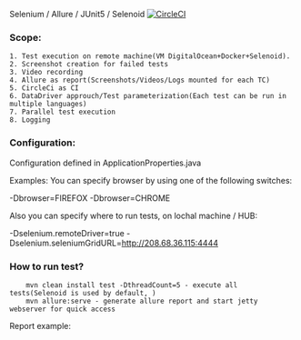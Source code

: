 Selenium / Allure / JUnit5 / Selenoid  [![CircleCI](https://circleci.com/gh/nikolajsokunevs/reklamabb.svg?style=shield)](https://app.circleci.com/pipelines/github/nikolajsokunevs/reklamabb)


### Scope:
    1. Test execution on remote machine(VM DigitalOcean+Docker+Selenoid). 
    2. Screenshot creation for failed tests
    3. Video recording
    4. Allure as report(Screenshots/Videos/Logs mounted for each TC)
    5. CircleCi as CI
    6. DataDriver approuch/Test parameterization(Each test can be run in multiple languages)
    7. Parallel test execution
    8. Logging
    
### Configuration:

Configuration defined in ApplicationProperties.java

Examples:
You can specify browser by using one of the following switches:

-Dbrowser=FIREFOX
-Dbrowser=CHROME

Also you can specify where to run tests, on lochal machine / HUB:

-Dselenium.remoteDriver=true
-Dselenium.seleniumGridURL=http://208.68.36.115:4444  

### How to run test?
        mvn clean install test -DthreadCount=5 - execute all tests(Selenoid is used by default, )
        mvn allure:serve - generate allure report and start jetty webserver for quick access
        
Report example:


